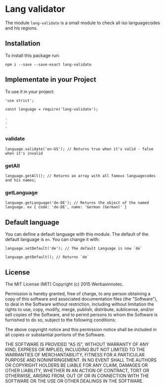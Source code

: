 # Lang validator

The module `lang-validate` is a small module to check all iso languagecodes and his regions.

## Installation

To install this package run:

```
npm i --save --save-exact lang-validate
```

## Implementate in your Project

To use it in your project:

```
'use strict';

const language = require('lang-validate');

.
.
.
```

### validate

```
language.validate('en-US'); // Returns true when it's valid - false when it's invalid
```

### getAll

```
language.getAll(); // Returns an array with all famous languagecodes and his names;
```

### getLanguage

```
language.getLanguage('de-DE'); // Returns the object of the named language. ex { code: 'de-DE', name: 'German (German)' }
```

## Default language

You can define a default language with this module. The default of the default language is `en`. You can change it with:

```
language.setDefault('de'); // The default Language is now `de`
```

```
language.getDefault(); // Returns `de`
```

## License

The MIT License (MIT)
Copyright (c) 2015 Werbasinnotec.

Permission is hereby granted, free of charge, to any person obtaining a copy of this software and associated documentation files (the "Software"), to deal in the Software without restriction, including without limitation the rights to use, copy, modify, merge, publish, distribute, sublicense, and/or sell copies of the Software, and to permit persons to whom the Software is furnished to do so, subject to the following conditions:

The above copyright notice and this permission notice shall be included in all copies or substantial portions of the Software.

THE SOFTWARE IS PROVIDED "AS IS", WITHOUT WARRANTY OF ANY KIND, EXPRESS OR IMPLIED, INCLUDING BUT NOT LIMITED TO THE WARRANTIES OF MERCHANTABILITY, FITNESS FOR A PARTICULAR PURPOSE AND NONINFRINGEMENT. IN NO EVENT SHALL THE AUTHORS OR COPYRIGHT HOLDERS BE LIABLE FOR ANY CLAIM, DAMAGES OR OTHER LIABILITY, WHETHER IN AN ACTION OF CONTRACT, TORT OR OTHERWISE, ARISING FROM, OUT OF OR IN CONNECTION WITH THE SOFTWARE OR THE USE OR OTHER DEALINGS IN THE SOFTWARE.

